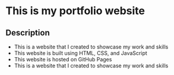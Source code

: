 # This is my portfolio website

## Description

- This is a website that I created to showcase my work and skills
- This website is built using HTML, CSS, and JavaScript
- This website is hosted on GitHub Pages
- This is a website that I created to showcase my work and skills
